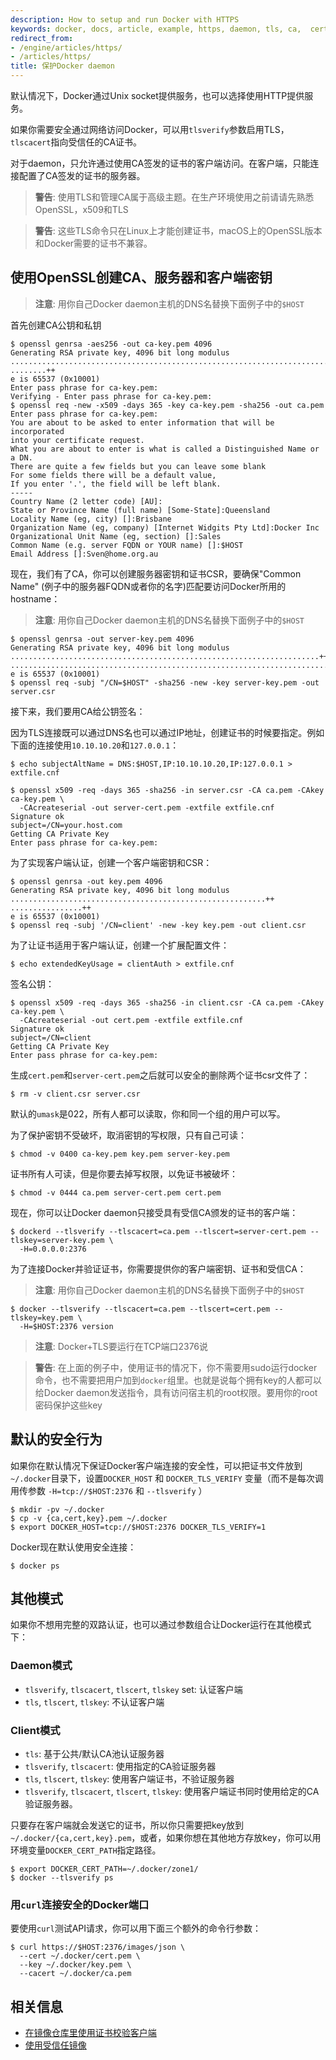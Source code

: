 ```yaml
---
description: How to setup and run Docker with HTTPS
keywords: docker, docs, article, example, https, daemon, tls, ca,  certificate
redirect_from:
- /engine/articles/https/
- /articles/https/
title: 保护Docker daemon
---
```


默认情况下，Docker通过Unix socket提供服务，也可以选择使用HTTP提供服务。

如果你需要安全通过网络访问Docker，可以用`tlsverify`参数启用TLS，`tlscacert`指向受信任的CA证书。

对于daemon，只允许通过使用CA签发的证书的客户端访问。在客户端，只能连接配置了CA签发的证书的服务器。

> **警告**:
> 使用TLS和管理CA属于高级主题。在生产环境使用之前请请先熟悉OpenSSL，x509和TLS

> **警告**:
> 这些TLS命令只在Linux上才能创建证书，macOS上的OpenSSL版本和Docker需要的证书不兼容。

## 使用OpenSSL创建CA、服务器和客户端密钥

> **注意**: 用你自己Docker daemon主机的DNS名替换下面例子中的`$HOST`

首先创建CA公钥和私钥

    $ openssl genrsa -aes256 -out ca-key.pem 4096
    Generating RSA private key, 4096 bit long modulus
    ............................................................................................................................................................................................++
    ........++
    e is 65537 (0x10001)
    Enter pass phrase for ca-key.pem:
    Verifying - Enter pass phrase for ca-key.pem:
    $ openssl req -new -x509 -days 365 -key ca-key.pem -sha256 -out ca.pem
    Enter pass phrase for ca-key.pem:
    You are about to be asked to enter information that will be incorporated
    into your certificate request.
    What you are about to enter is what is called a Distinguished Name or a DN.
    There are quite a few fields but you can leave some blank
    For some fields there will be a default value,
    If you enter '.', the field will be left blank.
    -----
    Country Name (2 letter code) [AU]:
    State or Province Name (full name) [Some-State]:Queensland
    Locality Name (eg, city) []:Brisbane
    Organization Name (eg, company) [Internet Widgits Pty Ltd]:Docker Inc
    Organizational Unit Name (eg, section) []:Sales
    Common Name (e.g. server FQDN or YOUR name) []:$HOST
    Email Address []:Sven@home.org.au

现在，我们有了CA，你可以创建服务器密钥和证书CSR，要确保"Common Name" (例子中的服务器FQDN或者你的名字)匹配要访问Docker所用的hostname：

> **注意**: 用你自己Docker daemon主机的DNS名替换下面例子中的`$HOST`

    $ openssl genrsa -out server-key.pem 4096
    Generating RSA private key, 4096 bit long modulus
    .....................................................................++
    .................................................................................................++
    e is 65537 (0x10001)
    $ openssl req -subj "/CN=$HOST" -sha256 -new -key server-key.pem -out server.csr

接下来，我们要用CA给公钥签名：

因为TLS连接既可以通过DNS名也可以通过IP地址，创建证书的时候要指定。例如下面的连接使用`10.10.10.20`和`127.0.0.1`：

    $ echo subjectAltName = DNS:$HOST,IP:10.10.10.20,IP:127.0.0.1 > extfile.cnf

    $ openssl x509 -req -days 365 -sha256 -in server.csr -CA ca.pem -CAkey ca-key.pem \
      -CAcreateserial -out server-cert.pem -extfile extfile.cnf
    Signature ok
    subject=/CN=your.host.com
    Getting CA Private Key
    Enter pass phrase for ca-key.pem:

为了实现客户端认证，创建一个客户端密钥和CSR：

    $ openssl genrsa -out key.pem 4096
    Generating RSA private key, 4096 bit long modulus
    .........................................................++
    ................++
    e is 65537 (0x10001)
    $ openssl req -subj '/CN=client' -new -key key.pem -out client.csr

为了让证书适用于客户端认证，创建一个扩展配置文件：

    $ echo extendedKeyUsage = clientAuth > extfile.cnf

签名公钥：

    $ openssl x509 -req -days 365 -sha256 -in client.csr -CA ca.pem -CAkey ca-key.pem \
      -CAcreateserial -out cert.pem -extfile extfile.cnf
    Signature ok
    subject=/CN=client
    Getting CA Private Key
    Enter pass phrase for ca-key.pem:

生成`cert.pem`和`server-cert.pem`之后就可以安全的删除两个证书csr文件了：

    $ rm -v client.csr server.csr

默认的`umask`是022，所有人都可以读取，你和同一个组的用户可以写。

为了保护密钥不受破坏，取消密钥的写权限，只有自己可读：

    $ chmod -v 0400 ca-key.pem key.pem server-key.pem

证书所有人可读，但是你要去掉写权限，以免证书被破坏：

    $ chmod -v 0444 ca.pem server-cert.pem cert.pem

现在，你可以让Docker daemon只接受具有受信CA颁发的证书的客户端：

    $ dockerd --tlsverify --tlscacert=ca.pem --tlscert=server-cert.pem --tlskey=server-key.pem \
      -H=0.0.0.0:2376

为了连接Docker并验证证书，你需要提供你的客户端密钥、证书和受信CA：

> **注意**: 用你自己Docker daemon主机的DNS名替换下面例子中的`$HOST`

    $ docker --tlsverify --tlscacert=ca.pem --tlscert=cert.pem --tlskey=key.pem \
      -H=$HOST:2376 version

> **注意**: Docker+TLS要运行在TCP端口2376说

> **警告**:
> 在上面的例子中，使用证书的情况下，你不需要用sudo运行docker命令，也不需要把用户加到`docker`组里。也就是说每个拥有key的人都可以给Docker daemon发送指令，具有访问宿主机的root权限。要用你的root密码保护这些key

## 默认的安全行为

如果你在默认情况下保证Docker客户端连接的安全性，可以把证书文件放到`~/.docker`目录下，设置`DOCKER_HOST` 和 `DOCKER_TLS_VERIFY` 变量（而不是每次调用传参数 `-H=tcp://$HOST:2376` 和 `--tlsverify` ）

    $ mkdir -pv ~/.docker
    $ cp -v {ca,cert,key}.pem ~/.docker
    $ export DOCKER_HOST=tcp://$HOST:2376 DOCKER_TLS_VERIFY=1

Docker现在默认使用安全连接：

    $ docker ps

## 其他模式

如果你不想用完整的双路认证，也可以通过参数组合让Docker运行在其他模式下：

### Daemon模式

 - `tlsverify`, `tlscacert`, `tlscert`, `tlskey` set: 认证客户端
 - `tls`, `tlscert`, `tlskey`: 不认证客户端

### Client模式

 - `tls`: 基于公共/默认CA池认证服务器
 - `tlsverify`, `tlscacert`: 使用指定的CA验证服务器
 - `tls`, `tlscert`, `tlskey`: 使用客户端证书，不验证服务器
 - `tlsverify`, `tlscacert`, `tlscert`, `tlskey`: 使用客户端证书同时使用给定的CA验证服务器。

只要存在客户端就会发送它的证书，所以你只需要把key放到`~/.docker/{ca,cert,key}.pem`，或者，如果你想在其他地方存放key，你可以用环境变量`DOCKER_CERT_PATH`指定路径。

    $ export DOCKER_CERT_PATH=~/.docker/zone1/
    $ docker --tlsverify ps

### 用`curl`连接安全的Docker端口

要使用`curl`测试API请求，你可以用下面三个额外的命令行参数：

    $ curl https://$HOST:2376/images/json \
      --cert ~/.docker/cert.pem \
      --key ~/.docker/key.pem \
      --cacert ~/.docker/ca.pem

## 相关信息

* [在镜像仓库里使用证书校验客户端](certificates.md)
* [使用受信任镜像](trust/index.md)
